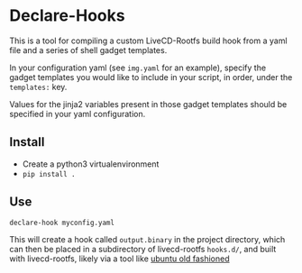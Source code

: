 # Declare-Hooks

This is a tool for compiling a custom LiveCD-Rootfs build hook from a yaml file
and a series of shell gadget templates.

In your configuration yaml (see `img.yaml` for an example), specify the gadget
templates you would like to include in your script, in order, under the
`templates:` key.

Values for the jinja2 variables present in those gadget templates should be
specified in your yaml configuration.

## Install

* Create a python3 virtualenvironment
* `pip install .`

## Use

`declare-hook myconfig.yaml`

This will create a hook called `output.binary` in the project directory, which
can then be placed in a subdirectory of livecd-rootfs `hooks.d/`, and built
with livecd-rootfs, likely via a tool like
[ubuntu old fashioned](https://github.com/chrisglass/ubuntu-old-fashioned)
